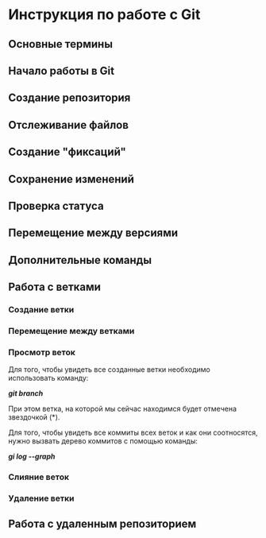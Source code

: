 # Инструкция по работе с Git

## Основные термины

## Начало работы в Git

## Создание репозитория

## Отслеживание файлов

## Создание "фиксаций"

## Сохранение изменений

## Проверка статуса

## Перемещение между версиями

## Дополнительные команды

## Работа с ветками

### Создание ветки

### Перемещение между ветками

### Просмотр веток
Для того, чтобы увидеть все созданные ветки необходимо использовать команду:

*__git branch__*

При этом ветка, на которой мы сейчас находимся будет отмечена звездочкой (*).

Для того, чтобы увидеть все коммиты всех веток и как они соотносятся, нужно вызвать дерево коммитов с помощью команды:

*__gi log --graph__*
### Слияние веток

### Удаление ветки

## Работа с удаленным репозиторием




